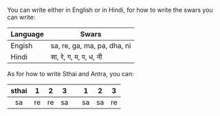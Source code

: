 You can write either in English or in Hindi, for how to write the swars you can write:

| Language | Swars |
|----------|-------|
| Engish | sa, re, ga, ma, pa, dha, ni |
| Hindi | सा, रे, ग, म, प, ध, नी |

As for how to write Sthai and Antra, you can:

| sthai | 1 | 2 | 3 || 1 | 2 | 3 |
|:-----:|:-:|:-:|:-:|:-:|:-:|:-:|:-:|
| sa    | re | re | sa || sa | sa | re |
